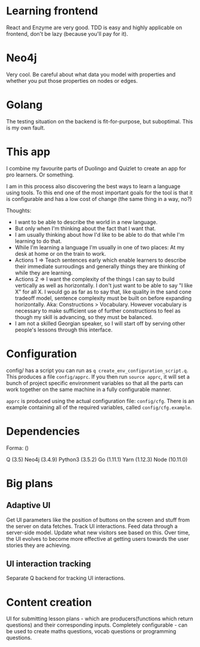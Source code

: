 # Learning frontend

React and Enzyme are very good. TDD is easy and highly applicable on frontend,
don't be lazy (because you'll pay for it).

# Neo4j

Very cool. Be careful about what data you model with properties and whether
you put those properties on nodes or edges.

# Golang

The testing situation on the backend is fit-for-purpose, but suboptimal. This
is my own fault.

# This app

I combine my favourite parts of Duolingo and Quizlet to create an app for
pro learners. Or something.

I am in this process also discovering the best ways to learn a language using
tools. To this end one of the most important goals for the tool is that it is
configurable and has a low cost of change (the same thing in a way, no?)

Thoughts:
- I want to be able to describe the world in a new language.
- But only when I'm thinking about the fact that I want that.
- I am usually thinking about how I'd like to be able to do that while I'm
learning to do that.
- While I'm learning a language I'm usually in one of two places: At my desk
at home or on the train to work.
- Actions 1 => Teach sentences early which enable learners to describe their
immediate surroudings and generally things they are thinking of while they
are learning.
- Actions 2 => I want the complexity of the things I can say to build
vertically as well as  horizontally. I don't just want to be able to say
"I like X" for all X. I would go as far as to say that, like quality in the
sand cone tradeoff model, sentence complexity must be built on before
expanding horizontally. Aka: Constructions > Vocabulary. However vocabulary is
necessary to make sufficient use of further constructions to feel as though my
skill is advancing, so they must be balanced.
- I am not a skilled Georgian speaker, so I will start off by serving other
people's lessons through this interface.

# Configuration

config/ has a script you can run as `q create_env_configuration_script.q`. This
produces a file `config/apprc`. If you then run `source apprc`, it will set a bunch
of project specific environment variables so that all the parts can work together
on the same machine in a fully configurable manner.

`apprc` is produced using the actual configuration file: `config/cfg`.
There is an example containing all of the required variables, called
`config/cfg.example`.

# Dependencies

Forma: <name of thing> (<version I am using>)

Q (3.5)
Neo4j (3.4.9)
Python3 (3.5.2)
Go (1.11.1)
Yarn (1.12.3)
Node (10.11.0)

# Big plans

## Adaptive UI

Get UI parameters like the position of buttons on the screen and stuff from the
server on data fetches. Track UI interactions. Feed data through a server-side
model. Update what new visitors see based on this. Over time, the UI evolves to
become more effective at getting users towards the user stories they are
achieving.

## UI interaction tracking

Separate Q backend for tracking UI interactions.

# Content creation

UI for submitting lesson plans - which are producers(functions which return
questions) and their corresponding inputs. Completely configurable - can be used
to create maths questions, vocab questions or programming questions.
